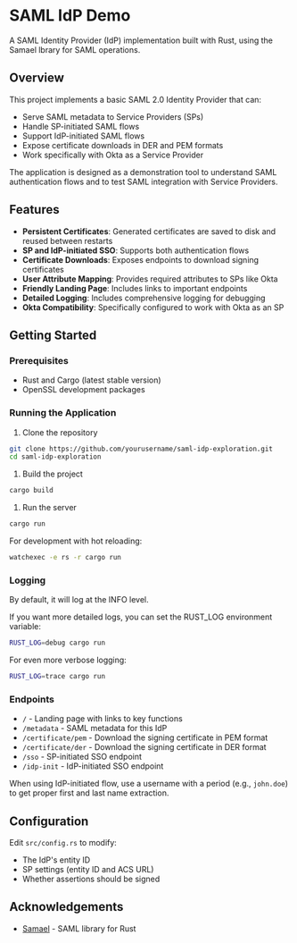 # SAML IdP Demo

A SAML Identity Provider (IdP) implementation built with Rust, using the Samael
lbrary for SAML operations.

## Overview

This project implements a basic SAML 2.0 Identity Provider that can:

- Serve SAML metadata to Service Providers (SPs)
- Handle SP-initiated SAML flows
- Support IdP-initiated SAML flows
- Expose certificate downloads in DER and PEM formats
- Work specifically with Okta as a Service Provider

The application is designed as a demonstration tool to understand SAML
authentication flows and to test SAML integration with Service Providers.

## Features

- **Persistent Certificates**: Generated certificates are saved to disk and
reused between restarts
- **SP and IdP-initiated SSO**: Supports both authentication flows
- **Certificate Downloads**: Exposes endpoints to download signing certificates
- **User Attribute Mapping**: Provides required attributes to SPs like Okta
- **Friendly Landing Page**: Includes links to important endpoints
- **Detailed Logging**: Includes comprehensive logging for debugging
- **Okta Compatibility**: Specifically configured to work with Okta as an SP

## Getting Started

### Prerequisites

- Rust and Cargo (latest stable version)
- OpenSSL development packages

### Running the Application

1. Clone the repository

```bash
git clone https://github.com/yourusername/saml-idp-exploration.git
cd saml-idp-exploration
```

1. Build the project

```bash
cargo build
```

1. Run the server

```bash
cargo run
```

For development with hot reloading:

```bash
watchexec -e rs -r cargo run
```

### Logging

By default, it will log at the INFO level.

If you want more detailed logs, you can set the RUST_LOG environment variable:

```bash
RUST_LOG=debug cargo run
```

For even more verbose logging:

```bash
RUST_LOG=trace cargo run
```

### Endpoints

- `/` - Landing page with links to key functions
- `/metadata` - SAML metadata for this IdP
- `/certificate/pem` - Download the signing certificate in PEM format
- `/certificate/der` - Download the signing certificate in DER format
- `/sso` - SP-initiated SSO endpoint
- `/idp-init` - IdP-initiated SSO endpoint

When using IdP-initiated flow, use a username with a period (e.g., `john.doe`)
to get proper first and last name extraction.

## Configuration

Edit `src/config.rs` to modify:

- The IdP's entity ID
- SP settings (entity ID and ACS URL)
- Whether assertions should be signed

## Acknowledgements

- [Samael](https://github.com/caicancai/samael) - SAML library for Rust

